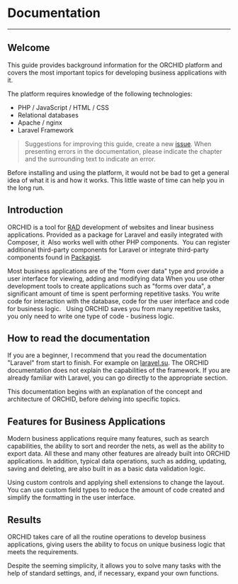 # Documentation
----------

## Welcome

This guide provides background information for the ORCHID platform and covers the most important topics for developing business applications with it.

The platform requires knowledge of the following technologies:
- PHP / JavaScript / HTML / CSS
- Relational databases
- Apache / nginx
- Laravel Framework


> Suggestions for improving this guide, create a new [issue](https://github.com/orchidsoftware/platform/issues).
When presenting errors in the documentation, please indicate the chapter and the surrounding text to indicate an error.


Before installing and using the platform, it would not be bad to get a general idea of ​​what it is and how it works. This little waste of time can help you in the long run.


## Introduction

ORCHID is a tool for [RAD](https://ru.wikipedia.org/wiki/RAD_(%D0%BF%D1%80%D0%BE%D0%B3%D1%80%D0%B0%D0%BC%D0%BC%D0%B8%D1%80%D0%BE%D0%B2%D0%B0%D0%BD%D0%B8%D0%B5)) development of websites and linear business applications.
Provided as a package for Laravel and easily integrated with Composer, it
 Also works well with other PHP components.
 You can register additional third-party components for Laravel or integrate third-party components found in [Packagist](https://packagist.org/).

Most business applications are of the "form over data" type and provide a user interface for viewing, adding and modifying data
When you use other development tools to create applications such as "forms over data", a significant amount of time is spent performing repetitive tasks.
You write code for interaction with the database, code for the user interface and code for business logic.
 
Using ORCHID saves you from many repetitive tasks, you only need to write one type of code - business logic.


## How to read the documentation

If you are a beginner, I recommend that you read the documentation "Laravel" from start to finish. For example on [laravel.su](http://laravel.su/docs).
The ORCHID documentation does not explain the capabilities of the framework.
If you are already familiar with Laravel, you can go directly to the appropriate section.

This documentation begins with an explanation of the concept and architecture of ORCHID, before delving into specific topics.


## Features for Business Applications

Modern business applications require many features, such as search capabilities, the ability to sort and reorder the nets, as well as the ability to export data.
All these and many other features are already built into ORCHID applications. In addition, typical data operations, such as adding, updating, saving and deleting, are also built in as a basic data validation logic.

Using custom controls and applying shell extensions to change the layout. You can use custom field types to reduce the amount of code created and simplify the formatting in the user interface.


## Results

ORCHID takes care of all the routine operations to develop business applications, giving users the ability to focus on unique business logic that meets the requirements.

Despite the seeming simplicity, it allows you to solve many tasks with the help of standard settings, and, if necessary, expand your own functions.
